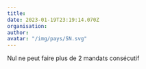 ```yaml
---
title: 
date: 2023-01-19T23:19:14.070Z
organisation: 
author: 
avatar: "/img/pays/SN.svg"
---
```


Nul ne peut faire plus de 2 mandats consécutif